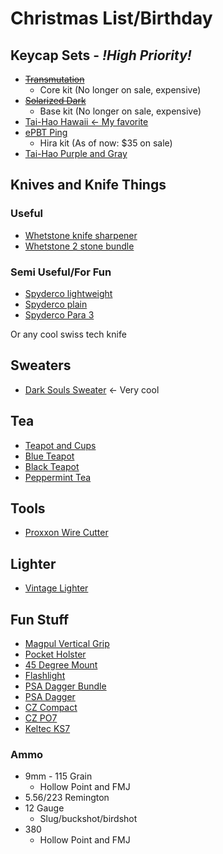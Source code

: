 # Christmas List/Birthday


<!-- ## Keyboards -->

<!-- * ~~[](https://www.etsy.com/listing/1571855869/choc-corne-40-24g-wireless-split?ga_order=most_relevant&ga_search_type=all&ga_view_type=gallery&ga_search_query=mechanical+keyboard&ref=sr_gallery-1-28&frs=1&organic_search_click=1)~~ -->
<!-- * [](https://www.etsy.com/listing/1260155362/keyclicks-w-ergo-24g-wireless-split?click_key=03cdf9af9e3c18bf9c28a43600d5c4e894272f4f%3A1260155362&click_sum=f373bd4d&ref=related-3&frs=1) -->
<!-- * [](https://www.zsa.io/moonlander/) -->
<!-- * [](https://www.etsy.com/listing/1486927150/pre-soldered-lily58-pro-mx-choc-split?click_key=8a96b062ab9e8149ffe440d1487c23413f534b42%3A1486927150&click_sum=91021633&ga_order=most_relevant&ga_search_type=all&ga_view_type=gallery&ga_search_query=lily58&ref=sr_gallery-1-3&frs=1) -->


## Keycap Sets - *!High Priority!*

* ~~[Transmutation](https://kono.store/collections/on-sale-collection/products/kds-transmutation?variant=41986273804487)~~
    * Core kit (No longer on sale, expensive)
* ~~[Solarized Dark](https://kono.store/collections/on-sale-collection/products/kds-solarized-dark?variant=42197466939591)~~
    * Base kit (No longer on sale, expensive)
* [Tai-Hao Hawaii <- My favorite](https://kono.store/collections/keycap-sets/products/tai-hao-hawaii-pbt-keycap-set)
* [ePBT Ping](https://kono.store/collections/keycap-sets/products/epbt-ping?variant=41359281782983)
    * Hira kit (As of now: $35 on sale)
* [Tai-Hao Purple and Gray](https://kono.store/collections/keycap-sets/products/tai-hao-purple-gray-pbt-keycap-set)

## Knives and Knife Things

### Useful
* [Whetstone knife sharpener](https://www.amazon.com/Sharp-Pebble-Sharpening-Flattening-NonSlip/dp/B08Q364Q2M)
* [Whetstone 2 stone bundle](https://www.amazon.com/Sharp-Pebble-Sharpening-Stones-Flattening/dp/B08Q65M4M8)

### Semi Useful/For Fun
* [Spyderco lightweight](https://www.amazon.com/Spyderco-Tenacious-Lightweight-Folding-Stainless/dp/B083ZMLSWZ/ref=mp_s_a_1_3?crid=2J3QAVH7VSUNG&keywords=spyderco+knife&qid=1700766224&sprefix=spyder%2Caps%2C202&sr=8-3)
* [Spyderco plain](https://www.amazon.com/Spyderco-Tenacious-Plain-Folding-Knife/dp/B007CK1MNU/ref=mp_s_a_1_4?crid=2J3QAVH7VSUNG&keywords=spyderco+knife&qid=1700766224&sprefix=spyder%2Caps%2C202&sr=8-4)
* [Spyderco Para 3](https://www.amazon.com/Spyderco-Lightweight-Signature-Stainless-Durable/dp/B07XVR2K7P/ref=mp_s_a_1_19?crid=2J3QAVH7VSUNG&keywords=spyderco+knife&qid=1700766224&sprefix=spyder%2Caps%2C202&sr=8-19)

Or any cool swiss tech knife

## Sweaters
* [Dark Souls Sweater](https://darksouls.store/product/dark-souls-praise-the-sun-ugly-christmas-sweater/) <- Very cool

## Tea

* [Teapot and Cups](https://www.amazon.com/Juvale-Black-Cast-Iron-Kettle/dp/B01J7AWNDA/ref=sr_1_9?keywords=cast+iron+teapot&sr=8-9)
* [Blue Teapot](https://www.amazon.com/Teapot-Sotya-Tetsubin-Japanese-Kettle/dp/B088M9R5VW/ref=sr_1_6?keywords=cast%2Biron%2Bteapot&sr=8-6&th=1)
* [Black Teapot](https://www.amazon.com/Workshop-Japanese-Tetsubin-Stainless-Infuser/dp/B01N5JTAAD/ref=sr_1_7?keywords=cast%2Biron%2Bteapot&sr=8-7&th=1)
* [Peppermint Tea](https://www.amazon.com/Anthonys-Organic-Peppermint-Leaves-Non-Irradiated/dp/B07JWBXNW3/ref=sr_1_6?keywords=loose+tea+peppermint&sr=8-6)

## Tools

* [Proxxon Wire Cutter](https://www.amazon.com/Proxxon-37080-Wire-Cutter-THERMOCUT/dp/B0017NS8H6/ref=sr_1_1?keywords=proxxon%2Bwire%2Bcutter&s=hi&sr=1-1&th=1)

## Lighter
* [Vintage Lighter](https://www.amazon.com/Laicengo-Vintage-Kerosene-Windproof-Included/dp/B091DN8VN7/ref=sr_1_28?keywords=old%2Blighter&sr=8-28&th=1) 



## Fun Stuff

* [Magpul Vertical Grip](https://magpul.com/rvg-rail-vertical-grip.html?mp_global_color=118)
* [Pocket Holster](https://www.amazon.com/ComfortTac-Comfortable-Concealed-Revolvers-Subcompact/dp/B071ZD4F71/ref=sr_1_5?keywords=pocket%2Bholster&sr=8-5&th=1)
* [45 Degree Mount](https://www.amazon.com/Monstrum-Degree-Offset-Picatinny-Mount/dp/B09L57BCPS/ref=mp_s_a_1_3?crid=2LCDGVQGUR7T9&keywords=45+degree+offset+mount&qid=1700766826&sprefix=45+degree%2Caps%2C267&sr=8-3)
* [Flashlight](https://www.amazon.com/Feyachi-Tactical-Flashlight-Picatinny-Batteries/dp/B07VGH8286/ref=mp_s_a_1_2_sspa?crid=FC2AP7XFAFYI&keywords=rifle+light&qid=1700766912&sprefix=rifle+light%2Caps%2C207&sr=8-2-spons&sp_csd=d2lkZ2V0TmFtZT1zcF9waG9uZV9zZWFyY2hfYXRm&psc=1)
* [PSA Dagger Bundle](https://palmettostatearmory.com/psa-dagger-compact-9mm-pistol-with-sw1-ecc-rmr-slide-threaded-barrel-w-10-15rd-mag-and-bag-sniper-green-rear-sight-rear.html)
* [PSA Dagger](https://palmettostatearmory.com/psa-dagger-compact-9mm-pistol-with-extreme-carry-cuts-flat-dark-earth.html)
* [CZ Compact](https://palmettostatearmory.com/cz-75-compact-9mm-pistol-black-91190.html)
* [CZ PO7](https://palmettostatearmory.com/cz-p07-9mm-pistol-black-91086.html)
* [Keltec KS7](https://palmettostatearmory.com/kel-tec-12-ga-ks7-pump-shotgun-ks7blk.html)

### Ammo
* 9mm - 115 Grain
    * Hollow Point and FMJ
* 5.56/223 Remington
* 12 Gauge
    * Slug/buckshot/birdshot
* 380
    * Hollow Point and FMJ
